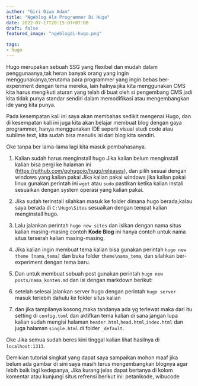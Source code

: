 ```yaml
---
author: "Giri Diwa Adam"
title: "Ngeblog Ala Programmer Di Hugo"
date: 2022-07-17T20:15:07+07:00
draft: false
featured_image: "ngeblogdi-hugo.png"

tags:
- hugo
---
```


Hugo merupakan sebuah SSG yang flexibel dan mudah dalam penggunaanya,tak heran banyak orang
yang ingin menggunakanya,terutama para programmer yang ingin bebas ber-experiment dengan tema
mereka, lain halnya jika kita menggunakan CMS kita harus mengikuti aturan yang telah di buat
oleh si pengembang CMS jadi kita tidak punya standar sendiri dalam memodifikasi atau mengembangkan
ide yang kita punya.

Pada kesempatan kali ini saya akan membahas sedikit mengenai Hugo, dan di kesempatan kali ini juga
kita akan belajar membuat blog dengan gaya programmer, hanya menggunakan IDE seperti visual studi code
atau sublime text, kita sudah bisa menulis isi dari blog kita sendiri.

Oke tanpa ber lama-lama lagi kita masuk pembahasanya.

1. Kalian sudah harus menginstall hugo Jika kalian belum menginstall kalian bisa pergi ke halaman ini (https://github.com/gohugoio/hugo/releases),
   dan pilih sesuai dengan windows yang kalian pakai Jika kalian pakai windows jika kalian pakai linux gunakan perintah ini ``wget`` atau ``sudo``
   pastikan ketika kalian install sesuaikan dengan system operasi yang kalian pakai.

2. Jika sudah terinstall silahkan masuk ke folder dimana hugo berada,kalau saya berada di ``C:\Hugo\Sites`` sesuaikan dengan tempat
   kalian menginstall hugo.

3. Lalu jalankan perintah ``hugo new sites`` dan isikan dengan nama situs kalian masing-masing contoh **Kode Blog** ini hanya contoh
   untuk nama situs terserah kalian masing-masing.

4. Jika kalian ingin membuat tema kalian bisa gunakan perintah ``hugo new theme [nama_tema]`` dan buka folder ``theme\nama_tema``,
   dan silahkan ber-experiment dengan tema baru.

5. Dan untuk membuat sebuah post gunakan perintah ``hugo new posts/nama_konten.md`` dan isi dengan markdown berikut:

6. setelah selesai jalankan server hugo dengan perintah ``hugo server`` masuk terlebih dahulu ke folder situs kalian
7. dan jika tampilanya kosong,maka tandanya ada yg terlewat maka dari itu setting di ``config.toml`` dan aktifkan 
   tema kalian di sana jangan lupa kalian sudah mengisi halaman ``header.html``,``head.html``,``index.html`` dan juga halaman ``single.html`` di folder
   ``_default``.

Oke Jika semua sudah beres kini tinggal kalian lihat hasilnya di ``localhost:1313``.

Demikian tutorial singkat yang dapat saya sampaikan mohon maaf jika belum ada gambar di sini saya masih terus
mengembangkan blognya agar lebih baik lagi kedepanya, Jika kurang jelas dapat bertanya di kolom komentar atau
kunjungi situs refrensi berikut ini: petanikode, wibucode





